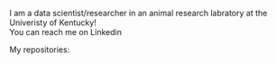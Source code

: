 I am a data scientist/researcher in an animal research labratory at the Univeristy of Kentucky!  
You can reach me on Linkedin 

My repositories: 

